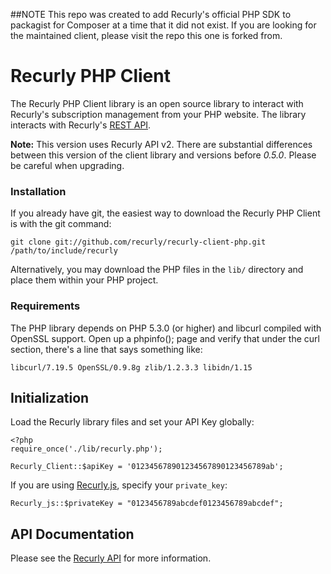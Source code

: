 ##NOTE
This repo was created to add Recurly's official PHP SDK to packagist for Composer at a time that it did not exist. If you are looking for the maintained client, please visit the repo this one is forked from.

# Recurly PHP Client

The Recurly PHP Client library is an open source library to interact with Recurly's subscription management from your PHP website. The library interacts with Recurly's [REST API](http://support.recurly.com/faqs/api).

**Note:** This version uses Recurly API v2. There are substantial differences between this version of the client library and versions before _0.5.0_. Please be careful when upgrading.

### Installation

If you already have git, the easiest way to download the Recurly PHP Client is with the git command:

    git clone git://github.com/recurly/recurly-client-php.git /path/to/include/recurly
    
Alternatively, you may download the PHP files in the `lib/` directory and place them within your PHP project.

### Requirements

The PHP library depends on PHP 5.3.0 (or higher) and libcurl compiled with OpenSSL support. Open up a phpinfo(); page and verify that under the curl section, there's a line that says something like:

    libcurl/7.19.5 OpenSSL/0.9.8g zlib/1.2.3.3 libidn/1.15

## Initialization

Load the Recurly library files and set your API Key globally:

    <?php
    require_once('./lib/recurly.php');

    Recurly_Client::$apiKey = '012345678901234567890123456789ab';

If you are using [Recurly.js](http://js.recurly.com), specify your `private_key`:

    Recurly_js::$privateKey = "0123456789abcdef0123456789abcdef";

## API Documentation

Please see the [Recurly API](http://docs.recurly.com/api) for more information.

